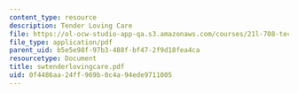 ```yaml
---
content_type: resource
description: Tender Loving Care
file: https://ol-ocw-studio-app-qa.s3.amazonaws.com/courses/21l-708-technologies-of-humanism-spring-2003/0f4486aa24ff969b0c4a94ede9711005_swtenderlovingcare.pdf
file_type: application/pdf
parent_uid: b5e5e98f-97b3-488f-bf47-2f9d18fea4ca
resourcetype: Document
title: swtenderlovingcare.pdf
uid: 0f4486aa-24ff-969b-0c4a-94ede9711005
---
```

